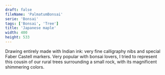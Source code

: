```yaml
---
draft: false
fileName: 'PalmatumBonsai'
serie: 'Bonsai'
tags: ['Bonsai', 'Tree']
title: 'Japanese maple'
width: 400
height: 533
---
```


Drawing entirely made with Indian ink: very fine calligraphy nibs and special Faber Castell markers. Very popular with bonsai lovers, I tried to represent this cousin of our rural trees surrounding a small rock, with its magnificent shimmering colors.
